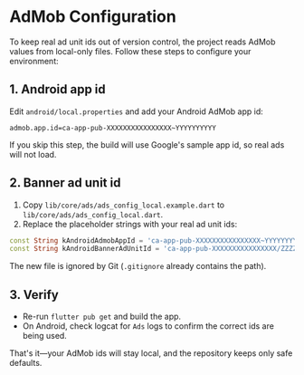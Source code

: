 # AdMob Configuration

To keep real ad unit ids out of version control, the project reads AdMob values from local-only files. Follow these steps to configure your environment:

## 1. Android app id

Edit `android/local.properties` and add your Android AdMob app id:

```
admob.app.id=ca-app-pub-XXXXXXXXXXXXXXXX~YYYYYYYYYY
```

If you skip this step, the build will use Google's sample app id, so real ads will not load.

## 2. Banner ad unit id

1. Copy `lib/core/ads/ads_config_local.example.dart` to `lib/core/ads/ads_config_local.dart`.
2. Replace the placeholder strings with your real ad unit ids:

```dart
const String kAndroidAdmobAppId = 'ca-app-pub-XXXXXXXXXXXXXXXX~YYYYYYYYYY';
const String kAndroidBannerAdUnitId = 'ca-app-pub-XXXXXXXXXXXXXXXX/ZZZZZZZZZZ';
```

The new file is ignored by Git (`.gitignore` already contains the path).

## 3. Verify

- Re-run `flutter pub get` and build the app.
- On Android, check logcat for `Ads` logs to confirm the correct ids are being used.

That's it—your AdMob ids will stay local, and the repository keeps only safe defaults.
